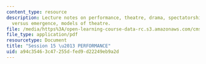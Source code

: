 ```yaml
---
content_type: resource
description: Lecture notes on performance, theatre, drama, spectatorship, progression
  versus emergence, models of theatre.
file: /media/https%3A/open-learning-course-data-rc.s3.amazonaws.com/cms-300-introduction-to-videogame-studies-fall-2011/a94c35463c47255dfed9d22249eb9a2d_MITCMS_300F11_session_15_b.pdf
file_type: application/pdf
resourcetype: Document
title: "Session 15 \u2013 PERFORMANCE"
uid: a94c3546-3c47-255d-fed9-d22249eb9a2d
---
```


